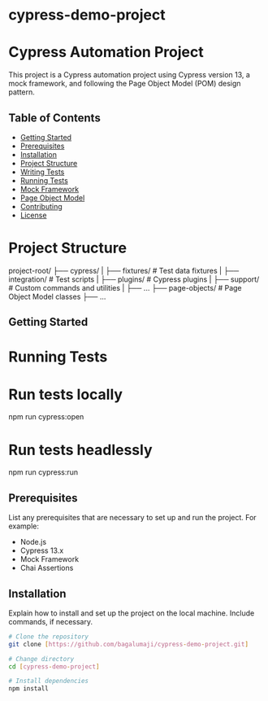 # cypress-demo-project

# Cypress Automation Project

This project is a Cypress automation project using Cypress version 13, a mock framework, and following the Page Object Model (POM) design pattern.

## Table of Contents

- [Getting Started](#getting-started)
- [Prerequisites](#prerequisites)
- [Installation](#installation)
- [Project Structure](#project-structure)
- [Writing Tests](#writing-tests)
- [Running Tests](#running-tests)
- [Mock Framework](#mock-framework)
- [Page Object Model](#page-object-model)
- [Contributing](#contributing)
- [License](#license)

# Project Structure

project-root/
├── cypress/
| ├── fixtures/ # Test data fixtures
| ├── integration/ # Test scripts
| ├── plugins/ # Cypress plugins
| ├── support/ # Custom commands and utilities
| ├── ...
├── page-objects/ # Page Object Model classes
├── ...

## Getting Started

# Running Tests

# Run tests locally

npm run cypress:open

# Run tests headlessly

npm run cypress:run

## Prerequisites

List any prerequisites that are necessary to set up and run the project. For example:

- Node.js
- Cypress 13.x
- Mock Framework
- Chai Assertions

## Installation

Explain how to install and set up the project on the local machine. Include commands, if necessary.

```bash
# Clone the repository
git clone [https://github.com/bagalumaji/cypress-demo-project.git]

# Change directory
cd [cypress-demo-project]

# Install dependencies
npm install
```
